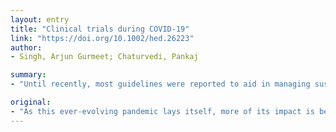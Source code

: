 ```yaml
---
layout: entry
title: "Clinical trials during COVID-19"
link: "https://doi.org/10.1002/hed.26223"
author:
- Singh, Arjun Gurmeet; Chaturvedi, Pankaj

summary:
- "Until recently, most guidelines were reported to aid in managing suspected cases. Research institutions around the world are responding with a sense of confusion. Some are continuing routinely, especially those who are overseeing clinical trials that could offer life-saving therapies. We aim to collate the currently available recommendations from various organizations and provide guidance to head and neck researchers across the world during these trying times. This article is protected by copyright. All rights reserved."

original:
- "As this ever-evolving pandemic lays itself, more of its impact is being understood. Until recently, most guidelines were reported to aid in managing and treating suspected or confirmed cases. Research institutions around the world are responding with a sense of confusion. Some are continuing routinely, especially those who are overseeing clinical trials that could offer life-saving therapies, particularly against the novel coronavirus. Since research must continue even in the face of a shutdown, we aim to collate the currently available recommendations from various organizations and provide guidance to head and neck researchers across the world during these trying times. This article is protected by copyright. All rights reserved."
---
```


